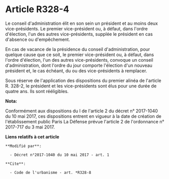 # Article R328-4

Le conseil d'administration élit en son sein un président et au moins deux vice-présidents. Le premier vice-président ou, à
défaut, dans l'ordre d'élection, l'un des autres vice-présidents, supplée le président en cas d'absence ou d'empêchement.

En cas de vacance de la présidence du conseil d'administration, pour quelque cause que ce soit, le premier vice-président ou,
à défaut, dans l'ordre d'élection, l'un des autres vice-présidents, convoque un conseil d'administration, dont l'ordre du
jour comporte l'élection d'un nouveau président et, le cas échéant, du ou des vice-présidents à remplacer.

Sous réserve de l'application des dispositions du premier alinéa de l'article R. 328-2, le président et les vice-présidents
sont élus pour une durée de quatre ans. Ils sont rééligibles.

**Nota:**

Conformément aux dispositions du I de l'article 2 du décret n° 2017-1040 du 10 mai 2017, ces dispositions entrent en vigueur
à la date de création de l'établissement public Paris La Défense prévue l'article 2 de l'ordonnance n° 2017-717 du 3 mai
2017.

**Liens relatifs à cet article**

	**Modifié par**:

	  - Décret n°2017-1040 du 10 mai 2017 - art. 1

	**Cite**:

	  - Code de l'urbanisme - art. *R328-8
